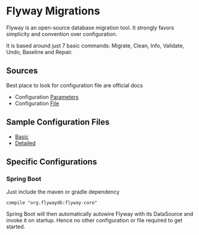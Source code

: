 # Flyway Migrations

Flyway is an open-source database migration tool. It strongly favors simplicity and convention over configuration.

It is based around just 7 basic commands: Migrate, Clean, Info, Validate, Undo, Baseline and Repair.

## Sources

Best place to look for configuration file are official docs

- Configuration [Parameters](https://flywaydb.org/documentation/configuration/parameters/)
- Configuration [File](https://flywaydb.org/documentation/configuration/configfile.html)

## Sample Configuration Files

- [Basic](./basic-flyway.conf)
- [Detailed](./detailed-flyway.conf)

## Specific Configurations

### Spring Boot

Just include the maven or gradle dependency
```shell script
compile "org.flywaydb:flyway-core"
```
Spring Boot will then automatically autowire Flyway with its DataSource and invoke it on startup. Hence no other configuration or file required to get started.
